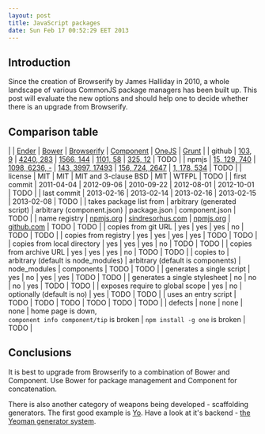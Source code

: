 ```yaml
---
layout: post
title: JavaScript packages
date: Sun Feb 17 00:52:29 EET 2013
---
```

<style>
table {
    white-space: nowrap;
}
</style>

## Introduction
Since the creation of Browserify by James Halliday in 2010,
a whole landscape of various CommonJS package managers has been built up.
This post will evaluate the new options
and should help one to decide whether there is an upgrade from Browserify.

## Comparison table

| | [Ender](http://ender.jit.su) | [Bower](http://twitter.github.com/bower/) | [Browserify](http://browserify.org/) | [Component](http://component.io/) | [OneJS](https://github.com/azer/onejs) | [Grunt](http://gruntjs.com/) |
| github | [103, 9](https://github.com/ender-js/Ender) | [4240, 283](https://github.com/twitter/bower) | [1566, 144](https://github.com/substack/node-browserify) | [1101, 58](https://github.com/component/component) | [325, 12](https://github.com/azer/onejs) | TODO |
| npmjs | [15, 129, 740](https://npmjs.org/package/ender) | [1098, 6236, -](https://npmjs.org/package/bower) | [143, 3997, 17493](https://npmjs.org/package/browserify) | [156, 724, 2647](https://npmjs.org/package/component) | [1, 178, 534](https://npmjs.org/package/one) | TODO |
| license | MIT | MIT | MIT and 3-clause BSD | MIT | WTFPL | TODO |
| first commit | 2011-04-04 | 2012-09-06 | 2010-09-22 | 2012-08-01 | 2012-10-01 | TODO |
| last commit | 2013-02-16 | 2013-02-14 | 2013-02-16 | 2013-02-15 | 2013-02-08 | TODO |
| takes package list from | arbitrary (generated script) | arbitrary (component.json) | package.json | component.json | TODO |
| name registry | [npmjs.org](https://npmjs.org) | [sindresorhus.com](http://sindresorhus.com/bower-components/) | [npmjs.org](https://npmjs.org) | [github.com](https://github.com) | TODO | TODO |
| copies from git URL | yes | yes | yes | no | TODO | TODO |
| copies from registry | yes | yes | yes | yes | TODO | TODO |
| copies from local directory | yes | yes | yes | no | TODO | TODO |
| copies from archive URL | yes | yes | yes | no | TODO | TODO |
| copies to | arbitrary (default is node_modules) | arbitrary (default is components) | node_modules | components | TODO | TODO |
| generates a single script | yes | no | yes | yes | TODO | TODO |
| generates a single stylesheet | no | no | no | yes | TODO | TODO |
| exposes require to global scope | yes | no | optionally (default is no) | yes | TODO | TODO |
| uses an entry script | TODO | TODO | TODO | TODO | TODO | TODO |
| defects | none | none | none | home page is down,<br>`component info component/tip` is broken | `npm install -g one` is broken | TODO |

## Conclusions

It is best to upgrade from Browserify to a combination of Bower and Component. Use Bower for package management and Component for concatenation.

There is also another category of weapons being developed - scaffolding generators. The first good example is [Yo](http://yeoman.io). Have a look at it's backend - [the Yeoman generator system](https://github.com/yeoman/generator).
